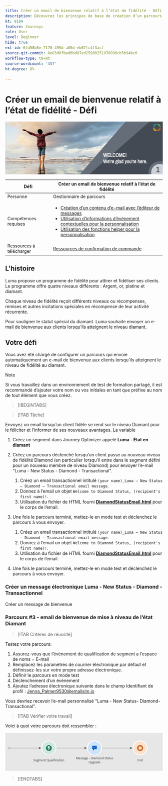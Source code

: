 ```yaml
---
title: Créer un email de bienvenue relatif à l’état de fidélité - Défi
description: Découvrez les principes de base de création d’un parcours dans la zone de travail du parcours.
kt: 8109
feature: Journeys
role: User
level: Beginner
hide: true
exl-id: 6fd58b8e-7178-495d-a85d-eb67fc4f3acf
source-git-commit: 0e83d8fbad6bd87ed25980251970898cb5b94bc0
workflow-type: tm+mt
source-wordcount: '457'
ht-degree: 8%

---
```


# Créer un email de bienvenue relatif à l’état de fidélité - Défi

![AJO Loyalty status email de bienvenue - Bannière de défis](/help/challenges/assets/email-assets/luma-transactional-onboarding-1.png)

| Défi | Créer un email de bienvenue relatif à l’état de fidélité |
|---|---|
| Personne | Gestionnaire de parcours |
| Compétences requises | <ul><li>[Création d’un contenu d’e-mail avec l’éditeur de messages](https://experienceleague.adobe.com/docs/journey-optimizer-learn/tutorials/create-messages/create-email-content-with-the-message-editor.html?lang=en)</li> <li>[Utilisation d’informations d’événement contextuelles pour la personnalisation](https://experienceleague.adobe.com/docs/journey-optimizer-learn/tutorials/personalize-content/use-contextual-event-information-for-personalization.html?lang=en)</li><li>[Utilisation des fonctions helper pour la personnalisation](https://experienceleague.adobe.com/docs/journey-optimizer-learn/tutorials/personalize-content/use-helper-functions-for-personalization.html?lang=en)</li></ul> |
| Ressources à télécharger | [Ressources de confirmation de commande](/help/challenges/assets/email-assets/order-confirmation-assets.zip) |

## L&#39;histoire

Luma propose un programme de fidélité pour attirer et fidéliser ses clients. Le programme offre quatre niveaux différents : Argent, or, platine et diamant.

Chaque niveau de fidélité reçoit différents niveaux ou récompenses, remises et autres incitations spéciales en récompense de leur activité récurrente.

Pour souligner le statut spécial du diamant. Luma souhaite envoyer un e-mail de bienvenue aux clients lorsqu’ils atteignent le niveau diamant.

## Votre défi

Vous avez été chargé de configurer un parcours qui envoie automatiquement un e-mail de bienvenue aux clients lorsqu’ils atteignent le niveau de fidélité au diamant.

>[!NOTE]
> Si vous travaillez dans un environnement de test de formation partagé, il est recommandé d’ajouter votre nom ou vos initiales en tant que préfixe au nom de tout élément que vous créez.

>[!BEGINTABS]

>[!TAB Tâche]

Envoyez un email lorsqu’un client fidèle se rend sur le niveau Diamant pour le féliciter et l’informer de ses nouveaux avantages. La variable

1. Créez un segment dans Journey Optimizer appelé **Luma - État en diamant**
2. Créez un parcours déclenché lorsqu’un client passe au nouveau niveau de fidélité Diamond (en particulier lorsqu’il entre dans le segment défini pour un nouveau membre de niveau Diamond) pour envoyer l’e-mail &quot;Luma - New Status - Diamond - Transactional&quot;.
   1. Créez un email transactionnel intitulé `(your name)_Luma – New Status – Diamond – Transactional email message`.
   2. Donnez à l’email un objet `Welcome to Diamond Status, (recipient's first name)!`.
   3. Utilisation du fichier de HTML fourni **[DiamondStatusEmail.html](/help/challenges/assets/email-assets/DiamondStatusEmail.html)** pour le corps de l’email.
3. Une fois le parcours terminé, mettez-le en mode test et déclenchez le parcours à vous envoyer.  

   1. Créez un email transactionnel intitulé `(your name)_Luma – New Status – Diamond – Transactional email message`.
   1. Donnez à l’email un objet `Welcome to Diamond Status, (recipient's first name)!`.
   1. Utilisation du fichier de HTML fourni **[DiamondStatusEmail.html](/help/challenges/assets/email-assets/DiamondStatusEmail.html)** pour le corps de l’email.
4. Une fois le parcours terminé, mettez-le en mode test et déclenchez le parcours à vous envoyer.  

### Créer un message électronique Luma - New Status - Diamond - Transactionnel

Créer un message de bienvenue

### **Parcours #3 - email de bienvenue de mise à niveau de l’état Diamant**


>[!TAB Critères de réussite]

Testez votre parcours:

1. Assurez-vous que l’événement de qualification de segment a l’espace de noms = E-mail
1. Remplacez les paramètres de courrier électronique par défaut et définissez-les sur votre propre adresse électronique.
1. Définir le parcours en mode test
1. Déclenchement d’un événement
1. Ajoutez l’adresse électronique suivante dans le champ Identifiant de profil : Jenna_Palmer9530@emailsim.io

Vous devriez recevoir l’e-mail personnalisé &quot;Luma - New Status- Diamond-Transactional&quot;.

>[!TAB Vérifier votre travail]

Voici à quoi votre parcours doit ressembler :

![Diamond-status-upgrade-parcours](/help/challenges/assets/journey-luma-diamond-status-upgrade.png)

>[!ENDTABS]
